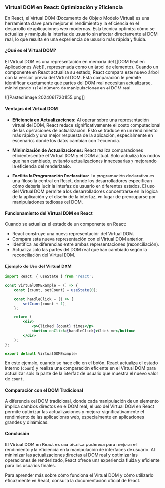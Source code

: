 ### Virtual DOM en React: Optimización y Eficiencia

En React, el Virtual DOM (Documento de Objeto Modelo Virtual) es una herramienta clave para mejorar el rendimiento y la eficiencia en el desarrollo de aplicaciones web modernas. Esta técnica optimiza cómo se actualiza y manipula la interfaz de usuario sin afectar directamente al DOM real, lo que resulta en una experiencia de usuario más rápida y fluida.

#### ¿Qué es el Virtual DOM?

El Virtual DOM es una representación en memoria del [[DOM Real en Aplicaciones Web]], representada como un árbol de elementos. Cuando un componente en React actualiza su estado, React compara este nuevo árbol con la versión previa del Virtual DOM. Esta comparación le permite identificar exactamente qué partes del DOM real necesitan actualizarse, minimizando así el número de manipulaciones en el DOM real.


![[Pasted image 20240617201155.png]]
#### Ventajas del Virtual DOM

- **Eficiencia en Actualizaciones:** Al operar sobre una representación virtual del DOM, React reduce significativamente el costo computacional de las operaciones de actualización. Esto se traduce en un rendimiento más rápido y una mejor respuesta de la aplicación, especialmente en escenarios donde los datos cambian con frecuencia.
    
- **Minimización de Actualizaciones:** React realiza comparaciones eficientes entre el Virtual DOM y el DOM actual. Solo actualiza los nodos que han cambiado, evitando actualizaciones innecesarias y mejorando la eficiencia del renderizado.
    
- **Facilita la Programación Declarativa:** La programación declarativa es una filosofía central en React, donde los desarrolladores especifican cómo debería lucir la interfaz de usuario en diferentes estados. El uso del Virtual DOM permite a los desarrolladores concentrarse en la lógica de la aplicación y el diseño de la interfaz, en lugar de preocuparse por manipulaciones tediosas del DOM.
#### Funcionamiento del Virtual DOM en React

Cuando se actualiza el estado de un componente en React:

- React construye una nueva representación del Virtual DOM.
- Compara esta nueva representación con el Virtual DOM anterior.
- Identifica las diferencias entre ambas representaciones (reconciliación).
- Actualiza solo las partes del DOM real que han cambiado según la reconciliación del Virtual DOM.

#### Ejemplo de Uso del Virtual DOM

```jsx
import React, { useState } from 'react';

const VirtualDOMExample = () => {
    const [count, setCount] = useState(0);

    const handleClick = () => {
        setCount(count + 1);
    };

    return (
        <div>
            <p>Clicked {count} times</p>
            <button onClick={handleClick}>Click me</button>
        </div>
    );
};

export default VirtualDOMExample;
```

En este ejemplo, cuando se hace clic en el botón, React actualiza el estado interno (`count`) y realiza una comparación eficiente en el Virtual DOM para actualizar solo la parte de la interfaz de usuario que muestra el nuevo valor de `count`.

#### Comparación con el DOM Tradicional

A diferencia del DOM tradicional, donde cada manipulación de un elemento implica cambios directos en el DOM real, el uso del Virtual DOM en React permite optimizar las actualizaciones y mejorar significativamente el rendimiento de las aplicaciones web, especialmente en aplicaciones grandes y dinámicas.

#### Conclusión

El Virtual DOM en React es una técnica poderosa para mejorar el rendimiento y la eficiencia en la manipulación de interfaces de usuario. Al minimizar las actualizaciones directas al DOM real y optimizar las operaciones de renderizado, React ofrece una experiencia fluida y eficiente para los usuarios finales.

Para aprender más sobre cómo funciona el Virtual DOM y cómo utilizarlo eficazmente en React, consulta la documentación oficial de React.